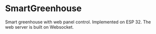 # SmartGreenhouse
Smart greenhouse with web panel control. Implemented on ESP 32. The web server is built on Websocket.
